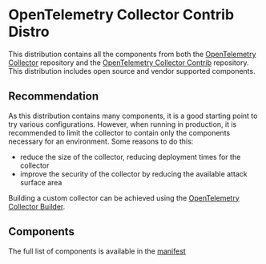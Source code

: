 # OpenTelemetry Collector Contrib Distro

This distribution contains all the components from both the [OpenTelemetry Collector](https://github.com/open-telemetry/opentelemetry-collector) repository and the [OpenTelemetry Collector Contrib](https://github.com/open-telemetry/opentelemetry-collector-contrib) repository. This distribution includes open source and vendor supported components.

## Recommendation

As this distribution contains many components, it is a good starting point to try various configurations. However, when running in production, it is recommended to limit the collector to contain only the components necessary for an environment. Some reasons to do this:

* reduce the size of the collector, reducing deployment times for the collector
* improve the security of the collector by reducing the available attack surface area

Building a custom collector can be achieved using the [OpenTelemetry Collector Builder](https://github.com/open-telemetry/opentelemetry-collector/tree/main/cmd/builder).

## Components

The full list of components is available in the [manifest](manifest.yaml)
